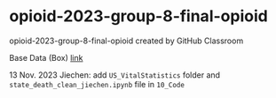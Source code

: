# opioid-2023-group-8-final-opioid
opioid-2023-group-8-final-opioid created by GitHub Classroom


Base Data (Box) [link](https://duke.app.box.com/folder/233603607712?tc=collab-folder-invite-treatment-b)


13 Nov. 2023 Jiechen: add ``US_VitalStatistics`` folder and ``state_death_clean_jiechen.ipynb`` file in ``10_Code``